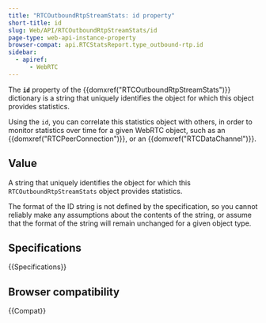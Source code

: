 ```yaml
---
title: "RTCOutboundRtpStreamStats: id property"
short-title: id
slug: Web/API/RTCOutboundRtpStreamStats/id
page-type: web-api-instance-property
browser-compat: api.RTCStatsReport.type_outbound-rtp.id
sidebar:
  - apiref:
      - WebRTC
---
```


The **`id`** property of the {{domxref("RTCOutboundRtpStreamStats")}} dictionary is a string that uniquely identifies the object for which this object provides statistics.

Using the `id`, you can correlate this statistics object with others, in order to monitor statistics over time for a given WebRTC object, such as an {{domxref("RTCPeerConnection")}}, or an {{domxref("RTCDataChannel")}}.

## Value

A string that uniquely identifies the object for which this `RTCOutboundRtpStreamStats` object provides statistics.

The format of the ID string is not defined by the specification, so you cannot reliably make any assumptions about the contents of the string, or assume that the format of the string will remain unchanged for a given object type.

## Specifications

{{Specifications}}

## Browser compatibility

{{Compat}}
